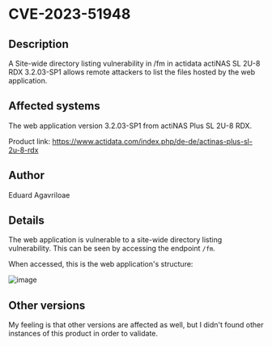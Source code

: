 # CVE-2023-51948

## Description

A Site-wide directory listing vulnerability in /fm in actidata actiNAS SL 2U-8 RDX 3.2.03-SP1 allows remote attackers to list the files hosted by the web application.

## Affected systems

The web application version 3.2.03-SP1 from actiNAS Plus SL 2U-8 RDX.

Product link: https://www.actidata.com/index.php/de-de/actinas-plus-sl-2u-8-rdx

## Author

Eduard Agavriloae

## Details

The web application is vulnerable to a site-wide directory listing vulnerability. This can be seen by accessing the endpoint `/fm`.

When accessed, this is the web application's structure:

![image](https://github.com/saw-your-packet/CVEs/assets/38787278/6d6aa96e-0e84-4f05-897d-966f1c4d3524)

## Other versions

My feeling is that other versions are affected as well, but I didn't found other instances of this product in order to validate.
